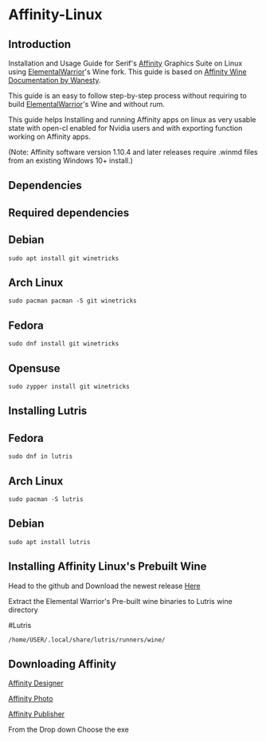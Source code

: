 # Affinity-Linux

## Introduction
Installation and Usage Guide for Serif's [Affinity](https://affinity.serif.com/en-us/) Graphics Suite on Linux using [ElementalWarrior](https://gitlab.winehq.org/ElementalWarrior)'s Wine fork. This guide is based on [Affinity Wine Documentation by Wanesty](https://affinity.liz.pet/).

This guide is an easy to follow step-by-step process without requiring to build [ElementalWarrior](https://gitlab.winehq.org/ElementalWarrior)'s Wine and without rum.

This guide helps Installing and running Affinity apps on linux as very usable state with open-cl enabled for Nvidia users and with exporting function working on Affinity apps.

(Note: Affinity software version 1.10.4 and later releases require .winmd files from an existing Windows 10+ install.)

## Dependencies
## Required dependencies

## Debian

```
sudo apt install git winetricks
```
## Arch Linux

```
sudo pacman pacman -S git winetricks
```

## Fedora
```
sudo dnf install git winetricks
```
## Opensuse
```
sudo zypper install git winetricks
```


## Installing Lutris
## Fedora

```
sudo dnf in lutris
```
## Arch Linux

```
sudo pacman -S lutris
```
## Debian

```
sudo apt install lutris
```

## Installing Affinity Linux's Prebuilt Wine
Head to the github and Download the newest release [Here](https://github.com/22Pacific/43-ElementalWarrior-wine-binaries/releases/tag/affinity-photo3-wine9.13-part3)

Extract the Elemental Warrior's Pre-built wine binaries to Lutris wine directory

#Lutris
```
/home/USER/.local/share/lutris/runners/wine/
```


## Downloading Affinity

[Affinity Designer](https://store.serif.com/update/windows/designer/2/)

[Affinity Photo](https://store.serif.com/update/windows/photo/2/)

[Affinity Publisher](https://store.serif.com/update/windows/publisher/2/)

From the Drop down Choose the exe
